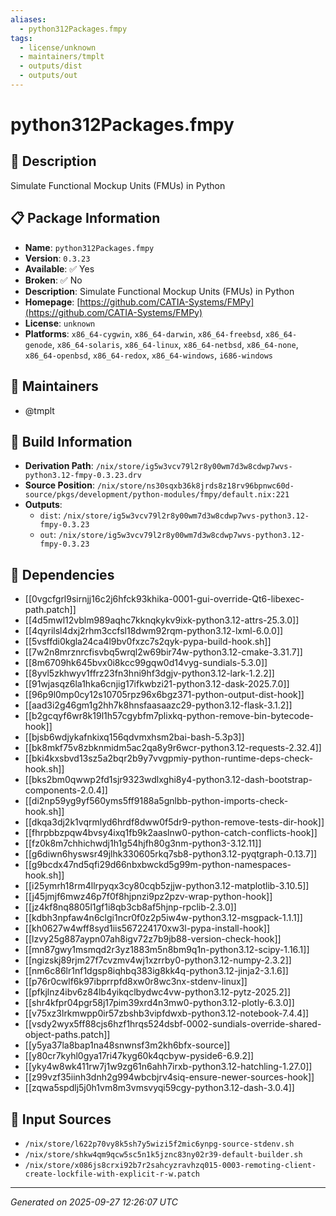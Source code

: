 ```yaml
---
aliases:
  - python312Packages.fmpy
tags:
  - license/unknown
  - maintainers/tmplt
  - outputs/dist
  - outputs/out
---
```


# python312Packages.fmpy

## 📝 Description

Simulate Functional Mockup Units (FMUs) in Python

## 📋 Package Information

- **Name**: `python312Packages.fmpy`
- **Version**: `0.3.23`
- **Available**: ✅ Yes
- **Broken**: ✅ No
- **Description**: Simulate Functional Mockup Units (FMUs) in Python
- **Homepage**: [https://github.com/CATIA-Systems/FMPy](https://github.com/CATIA-Systems/FMPy)
- **License**: `unknown`
- **Platforms**: `x86_64-cygwin`, `x86_64-darwin`, `x86_64-freebsd`, `x86_64-genode`, `x86_64-solaris`, `x86_64-linux`, `x86_64-netbsd`, `x86_64-none`, `x86_64-openbsd`, `x86_64-redox`, `x86_64-windows`, `i686-windows`
## 👥 Maintainers

- @tmplt


## 🔧 Build Information

- **Derivation Path**: `/nix/store/ig5w3vcv79l2r8y00wm7d3w8cdwp7wvs-python3.12-fmpy-0.3.23.drv`
- **Source Position**: `/nix/store/ns30sqxb36k8jrds8z18rv96bpnwc60d-source/pkgs/development/python-modules/fmpy/default.nix:221`
- **Outputs**:
  - `dist`:  `/nix/store/ig5w3vcv79l2r8y00wm7d3w8cdwp7wvs-python3.12-fmpy-0.3.23`
  - `out`:  `/nix/store/ig5w3vcv79l2r8y00wm7d3w8cdwp7wvs-python3.12-fmpy-0.3.23`

## 🔗 Dependencies

- [[0vgcfgrl9sirnjj16c2j6hfck93khika-0001-gui-override-Qt6-libexec-path.patch]]
- [[4d5mwl12vblm989aqhc7kknqkykv9ixk-python3.12-attrs-25.3.0]]
- [[4qyrilsl4dxj2rhm3ccfsl18dwm92rqm-python3.12-lxml-6.0.0]]
- [[5vsffdi0kgla24ca4l9bv0fxzc7s2qyk-pypa-build-hook.sh]]
- [[7w2n8mrznrcfisvbq5wrql2w69bir74w-python3.12-cmake-3.31.7]]
- [[8m6709hk645bvx0i8kcc99gqw0d14vyg-sundials-5.3.0]]
- [[8yvl5zkhwyv1ffrz23fn3hni9hf3dgjv-python3.12-lark-1.2.2]]
- [[91wjasqz6la1hka6cnjig17ifkwbzi21-python3.12-dask-2025.7.0]]
- [[96p9l0mp0cy12s10705rpz96x6bgz371-python-output-dist-hook]]
- [[aad3i2g46gm1g2hh7k8hnsfaasaazc29-python3.12-flask-3.1.2]]
- [[b2gcqyf6wr8k19l1h57cgybfm7plixkq-python-remove-bin-bytecode-hook]]
- [[bjsb6wdjykafnkixq156qdvmxhsm2bai-bash-5.3p3]]
- [[bk8mkf75v8zbknmidm5ac2qa8y9r6wcr-python3.12-requests-2.32.4]]
- [[bki4kxsbvd13sz5a2bqr2b9y7vvgpmiy-python-runtime-deps-check-hook.sh]]
- [[bks2bm0qwwp2fd1sjr9323wdlxghi8y4-python3.12-dash-bootstrap-components-2.0.4]]
- [[di2np59yg9yf560yms5ff9188a5gnlbb-python-imports-check-hook.sh]]
- [[dkqa3dj2k1vqrmlyd6hrdf8dww0f5dr9-python-remove-tests-dir-hook]]
- [[fhrpbbzpqw4bvsy4ixq1fb9k2aaslnw0-python-catch-conflicts-hook]]
- [[fz0k8m7chhichwdj1h1g54hjfh80g3nm-python3-3.12.11]]
- [[g6diwn6hyswsr49jlhk330605rkq7sb8-python3.12-pyqtgraph-0.13.7]]
- [[g9bcdx47nd5qfi29d66nbxbwckd5g99m-python-namespaces-hook.sh]]
- [[i25ymrh18rm4llrpyqx3cy80cqb5zjjw-python3.12-matplotlib-3.10.5]]
- [[j45jmjf6mwz46p7f0f8hjpnzi9pz2pzv-wrap-python-hook]]
- [[jz4kf8nq8805l1gf1i8qb3cb8af5hjnp-rpclib-2.3.0]]
- [[kdbh3npfaw4n6clgi1ncr0f0z2p5iw4w-python3.12-msgpack-1.1.1]]
- [[kh0627w4wff8syd1iis567224170xw3l-pypa-install-hook]]
- [[lzvy25g887aypn07ah8igv72z7b9jb88-version-check-hook]]
- [[mn87gwy1msmqd2r3yz1883m5n8bm9q1n-python3.12-scipy-1.16.1]]
- [[ngizskj89rjm27f7cvzmv4wj1xzrrby0-python3.12-numpy-2.3.2]]
- [[nm6c86lr1nf1dgsp8iqhbq383ig8kk4q-python3.12-jinja2-3.1.6]]
- [[p76r0cwlf6k97ibprrpfd8xw0r8wc3nx-stdenv-linux]]
- [[pfkjlnz4ibv6z84lb4yikqclbydwc4vw-python3.12-pytz-2025.2]]
- [[shr4kfpr04pgr58j17pim39xrd4n3mw0-python3.12-plotly-6.3.0]]
- [[v75xz3lrkmwpp0ir57zbshb3vipfdwxb-python3.12-notebook-7.4.4]]
- [[vsdy2wyx5ff88cjs6hzf1hrqs524dsbf-0002-sundials-override-shared-object-paths.patch]]
- [[y5ya37la8bap1na48snwnsf3m2kh6bfx-source]]
- [[y80cr7kyhl0gya17ri47kyg60k4qcbyw-pyside6-6.9.2]]
- [[yky4w8wk411rw7j1w9zg61n6ahh7irxb-python3.12-hatchling-1.27.0]]
- [[z99vzf35iinh3dnh2g994wbcbjrv4siq-ensure-newer-sources-hook]]
- [[zqwa5spdlj5j0h1vm8m3vmsvyqi59cgy-python3.12-dash-3.0.4]]

## 📁 Input Sources

- `/nix/store/l622p70vy8k5sh7y5wizi5f2mic6ynpg-source-stdenv.sh`
- `/nix/store/shkw4qm9qcw5sc5n1k5jznc83ny02r39-default-builder.sh`
- `/nix/store/x086js8crxi92b7r2sahcyzravhzq015-0003-remoting-client-create-lockfile-with-explicit-r-w.patch`

---
*Generated on 2025-09-27 12:26:07 UTC*
